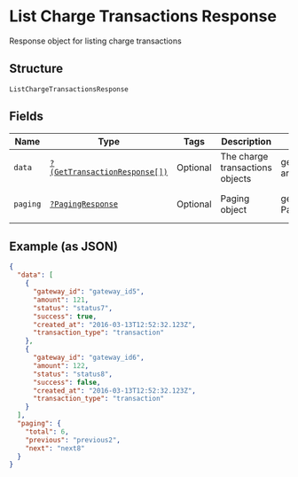 
# List Charge Transactions Response

Response object for listing charge transactions

## Structure

`ListChargeTransactionsResponse`

## Fields

| Name | Type | Tags | Description | Getter | Setter |
|  --- | --- | --- | --- | --- | --- |
| `data` | [`?(GetTransactionResponse[])`](../../doc/models/get-transaction-response.md) | Optional | The charge transactions objects | getData(): ?array | setData(?array data): void |
| `paging` | [`?PagingResponse`](../../doc/models/paging-response.md) | Optional | Paging object | getPaging(): ?PagingResponse | setPaging(?PagingResponse paging): void |

## Example (as JSON)

```json
{
  "data": [
    {
      "gateway_id": "gateway_id5",
      "amount": 121,
      "status": "status7",
      "success": true,
      "created_at": "2016-03-13T12:52:32.123Z",
      "transaction_type": "transaction"
    },
    {
      "gateway_id": "gateway_id6",
      "amount": 122,
      "status": "status8",
      "success": false,
      "created_at": "2016-03-13T12:52:32.123Z",
      "transaction_type": "transaction"
    }
  ],
  "paging": {
    "total": 6,
    "previous": "previous2",
    "next": "next8"
  }
}
```

